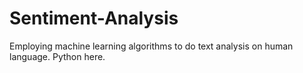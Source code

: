 # Sentiment-Analysis
Employing machine learning algorithms to do text analysis on human language.
Python here.
